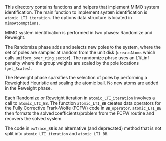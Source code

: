 This directory contains functions and helpers that implement MIMO system identification. The main function to implement system identification is `atomic_LTI_iteration`. The options data structure is located in `mimoAtomOptions`. 

MIMO system identification is performed in two phases: Randomize and Reweight. 

The Randomize phase adds and selects new poles to the system, where the set of poles are sampled at random from the unit disk (`createAtoms` which calls `uniform_over_ring_sector`). The randomize phase uses an L1/Linf penalty where the group weights are scaled by the pole locations (`get_Scales`).

The Reweight phase sparsifies the selection of poles by performing a Reweighted Heuristic and scaling the atomic ball. No new atoms are added in the Reweight phase.

Each Randomize or Reweight iteration in `atomic_LTI_iteration` involves a call to `atomic_LTI_BB`. The function `atomic_LTI_BB` creates data operators for the Fully Corrective Frank-Wolfe (FCFW) code in `BB_operator`.  `atomic_LTI_BB` then formats the solved coefficients/problem from the FCFW routine and recovers the solved system.

The code in `exTrace_BB` is an alternative (and deprecated) method that is not split into `atomic_LTI_iteration` and `atomic_LTI_BB`.
